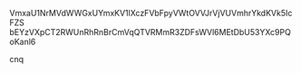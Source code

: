 VmxaU1NrMVdWWGxUYmxKV1lXczFVbFpyVWtOVVJrVjVUVmhrYkdKVk5IcFZS
bEYzVXpCT2RWUnRhRnBrCmVqQTVRMmR3ZDFsWVl6MEtDbU53YXc9PQoKanl6

cnq